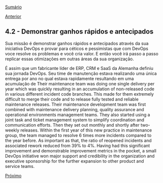 [Sumário](https://github.com/lucasfantacuci/DevOpsRevelado/blob/master/README.md)


[Anterior](https://github.com/lucasfantacuci/DevOpsRevelado/blob/master/CHAPTER04/4-1-YOUAVOIDBIGBANGANDSTARTSMALL.md)


## 4.2 - Demonstrar ganhos rápidos e antecipados


Sua missão é demonstrar ganhos rápidos e antecipados através da sua iniciativa DevOps e provar para céticos e pessimistas que com DevOps voce resolve os problemas e você cria valor. E então você irá passo a passo replicar essas otimizações em outras áreas da sua organização.


É assim que um fabricante líder de ERP, CRM e SaaS da Alemanha definiu sua jornada DevOps. Seu time de manutenção estava realizando uma única entrega por ano no qual estava rapidamente resultando em uma acumulação de 
Their maintenance team was doing one
single delivery per year which was quickly resulting in
an accumulation of non-released code in various
different incident code branches. This made for them
extremely difficult to merge their code and to release
fully tested and reliable maintenance releases.
Their maintenance development team was first
combined with maintenance delivery planning,
quality assurance and operational environments
management teams. They also started using a joint
task and ticket management system to simplify
coordination and communication efforts. Then they
set out monthly and shortly after two-weekly
releases.
Within the first year of this new practice in
maintenance group, the team managed to resolve 6
times more incidents compared to the year before.
As important as that, the ratio of reopened incidents
and associated rework reduced from 39% to 4%. 
Having had this significant improvement and
demonstrable improvement metrics in the pocket, a
small DevOps initiative won major support and
credibility in the organization and executive
sponsorship for the further expansion to other
product and service teams. 

[Próximo]()
